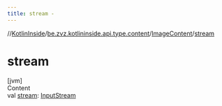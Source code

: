 ```yaml
---
title: stream -
---
```

//[KotlinInside](../../index.md)/[be.zvz.kotlininside.api.type.content](../index.md)/[ImageContent](index.md)/[stream](stream.md)



# stream  
[jvm]  
Content  
val [stream](stream.md): [InputStream](https://docs.oracle.com/javase/7/docs/api/java/io/InputStream.html)  



